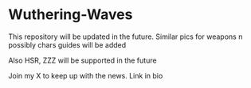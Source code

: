 # Wuthering-Waves

This repository will be updated in the future. Similar pics for weapons n possibly chars guides will be added

Also HSR, ZZZ will be supported in the future

Join my X to keep up with the news. Link in bio

